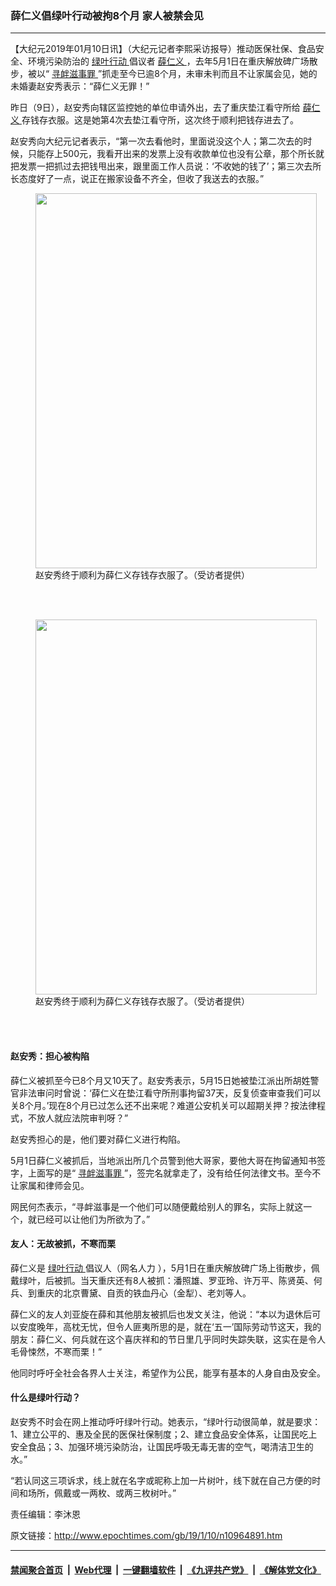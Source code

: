 ### 薛仁义倡绿叶行动被拘8个月 家人被禁会见
------------------------

<p>
 【大纪元2019年01月10日讯】（大纪元记者李熙采访报导）推动医保社保、食品安全、环境污染防治的
 <a href="http://www.epochtimes.com/gb/tag/%E7%BB%BF%E5%8F%B6%E8%A1%8C%E5%8A%A8.html">
  绿叶行动
 </a>
 倡议者
 <a href="http://www.epochtimes.com/gb/tag/%E8%96%9B%E4%BB%81%E4%B9%89.html">
  薛仁义
 </a>
 ，去年5月1日在重庆解放碑广场散步，被以“
 <a href="http://www.epochtimes.com/gb/tag/%E5%AF%BB%E8%A1%85%E6%BB%8B%E4%BA%8B%E7%BD%AA.html">
  寻衅滋事罪
 </a>
 ”抓走至今已逾8个月，未审未判而且不让家属会见，她的未婚妻赵安秀表示：“薛仁义无罪！”
</p>
<p>
 昨日（9日），赵安秀向辖区监控她的单位申请外出，去了重庆垫江看守所给
 <a href="http://www.epochtimes.com/gb/tag/%E8%96%9B%E4%BB%81%E4%B9%89.html">
  薛仁义
 </a>
 存钱存衣服。这是她第4次去垫江看守所，这次终于顺利把钱存进去了。
</p>
<p>
 赵安秀向大纪元记者表示，“第一次去看他时，里面说没这个人；第二次去的时候，只能存上500元，我看开出来的发票上没有收款单位也没有公章，那个所长就把发票一把抓过去把钱甩出来，跟里面工作人员说：‘不收她的钱了’；第三次去所长态度好了一点，说正在搬家设备不齐全，但收了我送去的衣服。”
</p>
<figure class="wp-caption aligncenter" id="attachment_10964912" style="width: 450px">
 <a href="http://i.epochtimes.com/assets/uploads/2019/01/S__9756689.jpg">
  <img alt="" class="size-medium wp-image-10964912" height="600" src="http://i.epochtimes.com/assets/uploads/2019/01/S__9756689-450x600.jpg" width="450"/>
 </a>
 <br/><figcaption class="wp-caption-text">
  赵安秀终于顺利为薛仁义存钱存衣服了。（受访者提供）
 </figcaption><br/>
</figure><br/>
<figure class="wp-caption aligncenter" id="attachment_10964916" style="width: 450px">
 <a href="http://i.epochtimes.com/assets/uploads/2019/01/S__9691148.jpg">
  <img alt="" class="size-medium wp-image-10964916" height="600" src="http://i.epochtimes.com/assets/uploads/2019/01/S__9691148-450x600.jpg" width="450"/>
 </a>
 <br/><figcaption class="wp-caption-text">
  赵安秀终于顺利为薛仁义存钱存衣服了。（受访者提供）
 </figcaption><br/>
</figure><br/>
<h4>
 赵安秀：担心被构陷
</h4>
<p>
 薛仁义被抓至今已8个月又10天了。赵安秀表示，5月15日她被垫江派出所胡姓警官非法审问时曾说：‘薛仁义在垫江看守所刑事拘留37天，反复侦查审查我们可以关8个月。’现在8个月已过怎么还不出来呢？难道公安机关可以超期关押？按法律程式，不放人就应法院审判呀？”
</p>
<p>
 赵安秀担心的是，他们要对薛仁义进行构陷。
</p>
<p>
 5月1日薛仁义被抓后，当地派出所几个员警到他大哥家，要他大哥在拘留通知书签字，上面写的是“
 <a href="http://www.epochtimes.com/gb/tag/%E5%AF%BB%E8%A1%85%E6%BB%8B%E4%BA%8B%E7%BD%AA.html">
  寻衅滋事罪
 </a>
 ”，签完名就拿走了，没有给任何法律文书。至今不让家属和律师会见。
</p>
<p>
 网民何杰表示，“寻衅滋事是一个他们可以随便戴给别人的罪名，实际上就这一个，就已经可以让他们为所欲为了。”
</p>
<h4>
 友人：无故被抓，不寒而栗
</h4>
<p>
 薛仁义是
 <a href="http://www.epochtimes.com/gb/tag/%E7%BB%BF%E5%8F%B6%E8%A1%8C%E5%8A%A8.html">
  绿叶行动
 </a>
 倡议人（网名人力 ），5月1日在重庆解放碑广场上街散步，佩戴绿叶，后被抓。当天重庆还有8人被抓：潘照雄、罗亚玲、许万平、陈贤英、何兵、到重庆的北京曹黛、自贡的铁血丹心（金犁）、老刘等人。
</p>
<p>
 薛仁义的友人刘亚旋在薛和其他朋友被抓后也发文关注，他说：“本以为退休后可以安度晚年，高枕无忧，但令人匪夷所思的是，就在‘五一’国际劳动节这天，我的朋友：薛仁义、何兵就在这个喜庆祥和的节日里几乎同时失踪失联，这实在是令人毛骨悚然，不寒而栗！”
</p>
<p>
 他同时呼吁全社会各界人士关注，希望作为公民，能享有基本的人身自由及安全。
</p>
<h4>
 什么是绿叶行动？
</h4>
<p>
 赵安秀不时会在网上推动呼吁绿叶行动。她表示，“绿叶行动很简单，就是要求：1、建立公平的、惠及全民的医保社保制度；2、建立食品安全体系，让国民吃上安全食品；3、加强环境污染防治，让国民呼吸无毒无害的空气，喝清洁卫生的水。”
</p>
<p>
 “若认同这三项诉求，线上就在名字或昵称上加一片树叶，线下就在自己方便的时间和场所，佩戴或一两枚、或两三枚树叶。”
</p>
<p>
 责任编辑：李沐恩
</p>

原文链接：http://www.epochtimes.com/gb/19/1/10/n10964891.htm


------------------------
#### [禁闻聚合首页](https://github.com/gfw-breaker/banned-news/blob/master/README.md) &nbsp;|&nbsp; [Web代理](https://github.com/gfw-breaker/open-proxy/blob/master/README.md) &nbsp;|&nbsp; [一键翻墙软件](https://github.com/gfw-breaker/nogfw/blob/master/README.md) &nbsp;|&nbsp; [《九评共产党》](https://github.com/gfw-breaker/9ping.md/blob/master/README.md#九评之一评共产党是什么) &nbsp;|&nbsp; [《解体党文化》](https://github.com/gfw-breaker/jtdwh.md/blob/master/README.md#绪论)